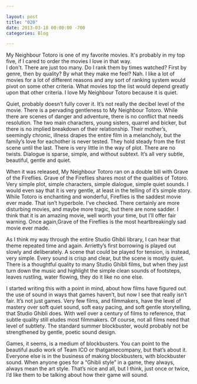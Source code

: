 ```yaml
---

layout: post  
title: "020"  
date: 2013-03-18 00:00:00 -700  
categories: Blog

---
```


My Neighbour Totoro is one of my favorite movies. It's probably in my top five, if I cared to order the movies I love in that way.  
I don't. There are just too many. Do I rank them by times watched? First by genre, then by quality? By what they make me feel? Nah. I like a lot of movies for a lot of different reasons and any sort of ranking system would pivot on some other criteria. What movies top the list would depend greatly upon that other criteria. I love My Neighbour Totoro because it is quiet.   
  
Quiet, probably doesn’t fully cover it. It’s not really the decibel level of the movie. There is a pervading gentleness to My Neighbour Totoro. While there are scenes of danger and adventure, there is no conflict that needs resolution. The two main characters, young sisters, quarrel and bicker, but there is no implied breakdown of their relationship. Their mother’s, seemingly chronic, illness drapes the entire film in a melancholy, but the family’s love for eachother is never tested. They hold steady from the first scene until the last. There is very little in the way of plot. There are no twists. Dialogue is sparse, simple, and without subtext. It’s all very subtle, beautiful, gentle and quiet.   
  
When it was released, My Neighbour Totoro ran on a double bill with Grave of the Fireflies. Grave of the Fireflies shares most of the qualities of Totoro. Very simple plot, simple characters, simple dialogue, simple quiet sounds. I would even say that it is very gentle, at least in the telling of it’s simple story. While Totoro is enchanting and wonderful, Fireflies is the saddest movie ever made. That isn’t hyperbole. I’ve checked. There certainly are more disturbing movies, and maybe more tragic, but there are none sadder. I think that it is an amazing movie, well worth your time, but I’ll offer fair warning. Once again,Grave of the Fireflies is the most heartbreakingly sad movie ever made.   
  
As I think my way through the entire Studio Ghibli library, I can hear that theme repeated time and again. Arrietty’s first borrowing is played out slowly and deliberately. A scene that could be played for tension, is instead, very simple. Every sound is crisp and clear, but the scene is mostly quiet. There is a thoughtful quality to many Studio Ghibli films, but when they just turn down the music and highlight the simple clean sounds of footsteps, leaves rustling, water flowing, they do it like no one else.   
  
I started writing this with a point in mind, about how films have figured out the use of sound in ways that games haven’t, but now I see that really isn’t fair. It’s not just games. Very few films, and filmmakers, have the level of mastery over soft quiet sound, soft easy pacing, and soft gentle storytelling, that Studio Ghibli does. With well over a century of films to reference, that subtle quality still eludes most filmmakers. Of course, not all films need that level of subtlety. The standard summer blockbuster, would probably not be strengthened by gentle, poetic sound design.   
  
Games, it seems, is a medium of blockbusters. You can point to the beautiful audio work of Team ICO or thatgamecompany, but that’s about it. Everyone else is in the business of making blockbusters, with blockbuster sound. When anyone goes for a “Ghibli style” in a game, they always, always mean the art style. That’s nice and all, but I think, just once or twice, I’d like them to be talking about how their game will sound.